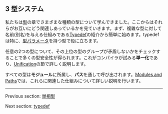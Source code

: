 ## 3 型システム

私たちは[型](types.md)の章でさまざまな種類の型について学んできました。ここからはそれらがお互いにどう関連しあっているかを見ていきます。まず、複雑な型に対して名前(別名)を与える仕組みである[Typedef](type-system-typedef.md)の紹介から簡単に始めます。typedefは特に、[型パラメータ](type-system-type-parameters.md)を持つ型で役に立ちます。

任意の2つの型について、その上位の型のグループが矛盾しないかをチェックすることで多くの型安全性が得られます。これがコンパイラが試みる**単一化**であり、[Unification](type-system-unification.md)の節で詳しく説明します。

すべての型は**モジュール**に所属し、**パス**を通して呼び出されます。[Modules and Paths](type-system-modules-and-paths.md)では、これらに関連した仕組みについて詳しい説明を行います。

---

Previous section: [単相型](types-monomorph.md)

Next section: [typedef](type-system-typedef.md)